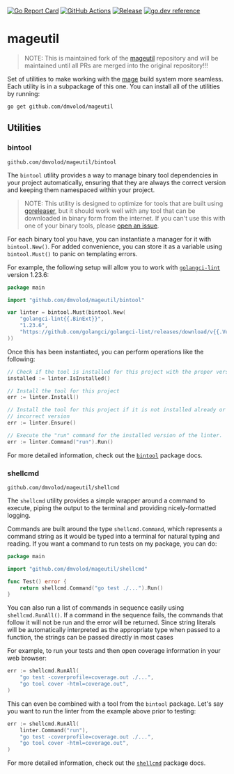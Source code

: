 [![Go Report Card](https://goreportcard.com/badge/github.com/dmvolod/mageutil)](https://goreportcard.com/report/github.com/dmvolod/mageutil)
[![GitHub Actions](https://github.com/dmvolod/mageutil/workflows/Test/badge.svg)](https://github.com/dmvolod/mageutil/actions?query=workflow%3ATest+branch%3Amaster)
[![Release](https://img.shields.io/github/release/dmvolod/mageutil.svg)](https://github.com/dmvolod/mageutil/releases/latest)
[![go.dev reference](https://img.shields.io/badge/go.dev-reference-007d9c?logo=go&logoColor=white&style=flat)](https://pkg.go.dev/github.com/dmvolod/mageutil)

# mageutil

>NOTE: This is maintained fork of the [mageutil](https://github.com/princjef/mageutil.git) repository and will be maintained
> until all PRs are merged into the original repository!!!

Set of utilities to make working with the [mage][] build system more seamless.
Each utility is in a subpackage of this one. You can install all of the
utilities by running:

```
go get github.com/dmvolod/mageutil
```

## Utilities

### bintool

```
github.com/dmvolod/mageutil/bintool
```

The `bintool` utility provides a way to manage binary tool dependencies in your
project automatically, ensuring that they are always the correct version and
keeping them namespaced within your project.

> NOTE: This utility is designed to optimize for tools that are built using
> [goreleaser][], but it should work well with any tool that can be downloaded
> in binary form from the internet. If you can't use this with one of your
> binary tools, please [open an issue][issues].

For each binary tool you have, you can instantiate a manager for it with
`bintool.New()`. For added convenience, you can store it as a variable using
`bintool.Must()` to panic on templating errors.

For example, the following setup will allow you to work with
[`golangci-lint`][golangci-lint] version 1.23.6:

```go
package main

import "github.com/dmvolod/mageutil/bintool"

var linter = bintool.Must(bintool.New(
	"golangci-lint{{.BinExt}}",
	"1.23.6",
	"https://github.com/golangci/golangci-lint/releases/download/v{{.Version}}/golangci-lint-{{.Version}}-{{.GOOS}}-{{.GOARCH}}{{.ArchiveExt}}",
))
```

Once this has been instantiated, you can perform operations like the following:

```go
// Check if the tool is installed for this project with the proper version
installed := linter.IsInstalled()

// Install the tool for this project
err := linter.Install()

// Install the tool for this project if it is not installed already or is the
// incorrect version
err := linter.Ensure()

// Execute the "run" command for the installed version of the linter.
err := linter.Command("run").Run()
```

For more detailed information, check out the [`bintool`][bintool] package docs.

### shellcmd

```
github.com/dmvolod/mageutil/shellcmd
```

The `shellcmd` utility provides a simple wrapper around a command to execute,
piping the output to the terminal and providing nicely-formatted logging.

Commands are built around the type `shellcmd.Command`, which represents a
command string as it would be typed into a terminal for natural typing and
reading. If you want a command to run tests on my package, you can do:

```go
package main

import "github.com/dmvolod/mageutil/shellcmd"

func Test() error {
	return shellcmd.Command("go test ./...").Run()
}
```

You can also run a list of commands in sequence easily using
`shellcmd.RunAll()`. If a command in the sequence fails, the commands that
follow it will not be run and the error will be returned. Since string literals
will be automatically interpreted as the appropriate type when passed to a
function, the strings can be passed directly in most cases

For example, to run your tests and then open coverage information in your web
browser:

```go
err := shellcmd.RunAll(
	"go test -coverprofile=coverage.out ./...",
	"go tool cover -html=coverage.out",
)
```

This can even be combined with a tool from the `bintool` package. Let's say you
want to run the linter from the example above prior to testing:

```go
err := shellcmd.RunAll(
	linter.Command("run"),
	"go test -coverprofile=coverage.out ./...",
	"go tool cover -html=coverage.out",
)
```

For more detailed information, check out the [`shellcmd`][shellcmd] package
docs.

[mage]: https://magefile.org/
[goreleaser]: https://goreleaser.com/
[golangci-lint]: https://github.com/golangci/golangci-lint
[bintool]: ./bintool/
[shellcmd]: ./shellcmd/
[issues]: https://github.com/dmvolod/mageutil/issues
